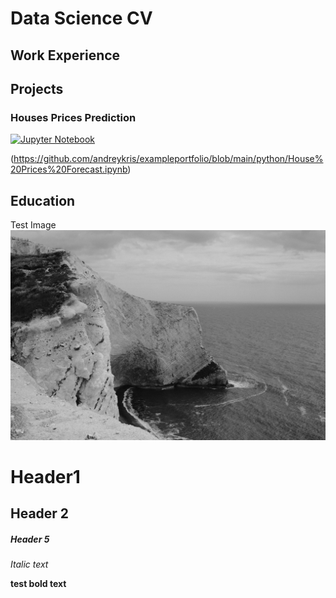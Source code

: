 # Data Science CV 

## Work Experience

## Projects

### Houses Prices Prediction
[![Jupyter Notebook](https://img.shields.io/badge/Open%20in-GitHub-blue?style=for-the-badge&logo=github)](https://github.com/AndreiKris/exampleportfolio/refs/heads/main/python/House%20Prices%20Forecast.ipynb)

(https://github.com/andreykris/exampleportfolio/blob/main/python/House%20Prices%20Forecast.ipynb)

## Education
Test Image
![Test Image](assets/iw_bw-9.jpg) 


# Header1
## Header 2
##### Header 5
*Italic text*

**test bold text**
 
